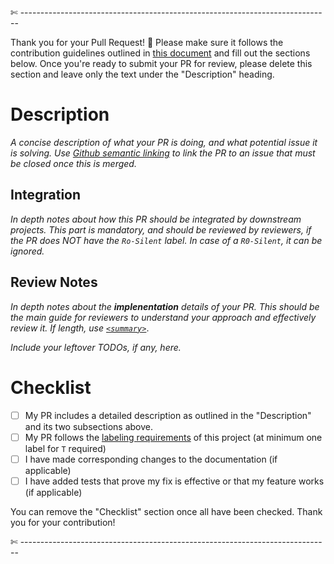 

✄ -----------------------------------------------------------------------------

Thank you for your Pull Request! 🙏 Please make sure it follows the contribution guidelines outlined in
[this document](https://github.com/paritytech/polkadot-sdk/blob/master/docs/contributor/CONTRIBUTING.md) and fill
out the sections below. Once you're ready to submit your PR for review, please
delete this section and leave only the text under the "Description" heading.

# Description

*A concise description of what your PR is doing, and what potential issue it is solving. Use [Github semantic linking](https://docs.github.com/en/issues/tracking-your-work-with-issues/linking-a-pull-request-to-an-issue#linking-a-pull-request-to-an-issue-using-a-keyword) to link the PR to an issue that must be closed once this is merged.*

## Integration

*In depth notes about how this PR should be integrated by downstream projects. This part is mandatory, and should be reviewed by reviewers, if the PR does NOT have the `Ro-Silent` label. In case of a `R0-Silent`, it can be ignored.* 

## Review Notes 

*In depth notes about the **implenentation** details of your PR. This should be the main guide for reviewers to understand your approach and effectively review it. If length, use [`<summary>`](https://www.w3schools.com/tags/tag_summary.asp)*.

*Include your leftover TODOs, if any, here.* 

# Checklist

- [ ] My PR includes a detailed description as outlined in the "Description" and its two subsections above.
- [ ] My PR follows the [labeling requirements](CONTRIBUTING.md#Process) of this project (at minimum one label for `T` required)
- [ ] I have made corresponding changes to the documentation (if applicable)
- [ ] I have added tests that prove my fix is effective or that my feature works (if applicable)

You can remove the "Checklist" section once all have been checked. Thank you for your contribution!

✄ -----------------------------------------------------------------------------
